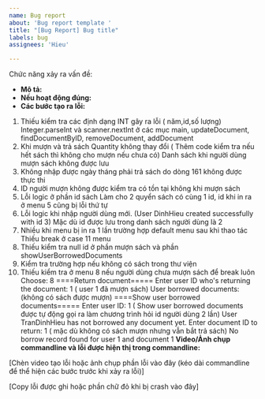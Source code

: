 ```yaml
---
name: Bug report
about: 'Bug report template '
title: "[Bug Report] Bug title"
labels: bug
assignees: 'Hieu'

---
```


Chức năng xảy ra vấn đề: 

 - **Mô tả:** 
 - **Nếu hoạt động đúng:** 
 -  **Các bước tạo ra lỗi:**
1. Thiếu kiểm tra các định dạng INT gây ra lỗi ( năm,id,số lượng)
   Integer.parseInt và scanner.nextInt ở các mục main, updateDocument, findDocumentByID, removeDocument, addDocument
2. Khi mượn và trả sách Quantity không thay đổi ( Thêm code kiểm tra nếu hết sách thì không cho mượn nếu chưa có)
   Danh sách khi người dùng mượn sách không được lưu
3. Không nhập được ngày tháng phải trả sách do dòng 161 không được thực thi
4. ID người mượn không được kiểm tra có tồn tại không khi mượn sách
5. Lỗi logic ở phần id sách
   Làm cho 2 quyển sách có cùng 1 id, id khi in ra ở menu 5 cũng bị lỗi thứ tự
6. Lỗi logic khi nhập người dùng mới. 
   (User DinhHieu created successfully with id 3) Mặc dù id được lưu trong danh sách người dùng là 2
7. Nhiều khi menu bị in ra 1 lần trường hợp default menu sau khi thao tác
   Thiếu break ở case 11 menu
8. Thiếu kiểm tra null id ở phần mượn sách và phần showUserBorrowedDocuments
9. Kiểm tra trường hợp nếu không có sách trong thư viện
10. Thiếu kiểm tra ở menu 8 nếu người dùng chưa mượn sách để break luôn
   Choose: 8
   ====Return document=====
   Enter user ID who's returning the document: 1 ( user 1 đã mượn sách)
   User borrowed documents: (không có sách được mượn)
   ====Show user borrowed documents=====
   Enter user ID: 1 ( Show user borrowed documents được tự động gọi ra làm chương trình hỏi id người dùng 2 lần)
   User TranDinhHieu has not borrowed any document yet.
   Enter document ID to return: 1 ( mặc dù không có sách mượn nhưng vẫn bắt trả sách)
   No borrow record found for user 1 and document 1
**Video/Ảnh chụp commandline và lỗi được hiện thị trong commandline:**

[Chèn video tạo lỗi hoặc ảnh chụp phần lỗi vào đây (kéo dài commandline để thể hiện các bước trước khi xảy ra lỗi)]

[Copy lỗi được ghi hoặc phần chữ đỏ khi bị crash vào đây]
